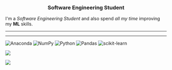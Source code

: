 

<h3 align="center">Software Engineering Student</h3>

I'm a *Software Engineering Student* and also spend *all my time* improving my **ML** skills.

<hr>

<p align="left">

<hr>

![Anaconda](https://img.shields.io/badge/Anaconda-%2344A833.svg?style=for-the-badge&logo=anaconda&logoColor=white) ![NumPy](https://img.shields.io/badge/numpy-%23013243.svg?style=for-the-badge&logo=numpy&logoColor=white) ![Python](https://img.shields.io/badge/python-3670A0?style=for-the-badge&logo=python&logoColor=ffdd54) ![Pandas](https://img.shields.io/badge/pandas-%23150458.svg?style=for-the-badge&logo=pandas&logoColor=white)
![scikit-learn](https://img.shields.io/badge/scikit--learn-%23F7931E.svg?style=for-the-badge&logo=scikit-learn&logoColor=white)


![](http://github-profile-summary-cards.vercel.app/api/cards/repos-per-language?username=ferpicado&theme=2077)


[![](https://visitcount.itsvg.in/api?id=Ferpicado&icon=0&color=0)](https://visitcount.itsvg.in)
